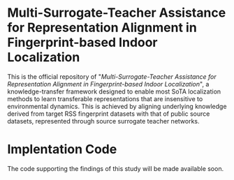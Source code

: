 # Multi-Surrogate-Teacher Assistance for Representation Alignment in Fingerprint-based Indoor Localization

This is the official repository of "_Multi-Surrogate-Teacher Assistance for Representation Alignment in Fingerprint-based Indoor Localization_", a knowledge-transfer framework designed to enable most SoTA localization methods to learn transferable representations that are insensitive to environmental dynamics. This is achieved by aligning underlying knowledge derived from target RSS fingerprint datasets with that of public source datasets, represented through source surrogate teacher networks.


# Implentation Code
The code supporting the findings of this study will be made available soon.
